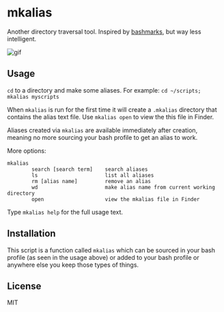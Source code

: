 # mkalias  

Another directory traversal tool. Inspired by [bashmarks](https://github.com/huyng/bashmarks), but way less intelligent.  

![gif](https://raw.githubusercontent.com/unforswearing/mkalias/master/mkalias-example.gif)


## Usage  

`cd` to a directory and make some aliases. For example: `cd ~/scripts; mkalias myscripts`

When `mkalias` is run for the first time it will create a `.mkalias` directory that contains the alias text file. Use `mkalias open` to view the this file in Finder. 

Aliases created via `mkalias` are available immediately after creation, meaning no more sourcing your bash profile to get an alias to work. 

More options:  

```
mkalias
        search [search term]    search aliases
        ls                      list all aliases
        rm [alias name]         remove an alias
        wd                      make alias name from current working directory
        open                    view the mkalias file in Finder
```

Type `mkalias help` for the full usage text.  

## Installation  

This script is a function called `mkalias` which can be sourced in your bash profile (as seen in the usage above) or added to your bash profile or anywhere else you keep those types of things. 

## License 

MIT

